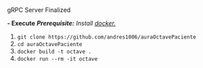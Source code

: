 gRPC Server Finalized

**- Execute**
_**Prerequisite:** Install [docker.](https://docs.docker.com/get-docker/)_

1. `git clone https://github.com/andres1006/auraOctavePaciente`
2. `cd auraOctavePaciente`
3. `docker build -t octave .`
4. `docker run --rm -it octave`